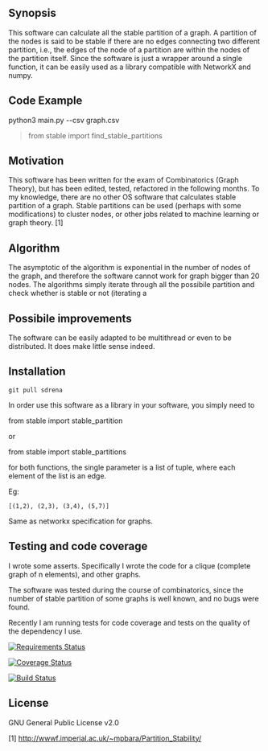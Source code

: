 ## Synopsis

This software can calculate all the stable partition of a graph. A partition 
of the nodes is said to be stable if there are no edges connecting two different partition, i.e., the edges of the node of a partition are within the nodes of the partition itself. 
Since the software is just a wrapper around a single function, it can be 
easily used as a library compatible with NetworkX and numpy.

## Code Example

python3 main.py --csv graph.csv


> from stable import find_stable_partitions
> 

## Motivation

This software has been written for the exam of Combinatorics (Graph Theory), 
but has been edited, tested, refactored in the following months. To my 
knowledge, there are no other OS software that calculates stable partition of
 a graph. Stable partitions can be used (perhaps with some modifications) to 
 cluster nodes, or other jobs related to machine learning or graph theory. [1]

## Algorithm

The asymptotic of the algorithm is exponential in the number of nodes of the 
graph, and therefore the software cannot work for graph bigger than 20 nodes.
The algorithms simply iterate through all the possibile partition and check 
whether is stable or not (iterating a

## Possibile improvements

The software can be easily adapted to be multithread or even to be distributed.
It does make little sense indeed. 

## Installation

`git pull sdrena`

In order use this software as a library in your software, you simply need to 

from stable import stable_partition

or

from stable import stable_partitions

for both functions, the single parameter is a list of tuple, where each 
element of the list is an edge. 

Eg:

` [(1,2), (2,3), (3,4), (5,7)] `

Same as networkx specification for graphs.

## Testing and code coverage

I wrote some asserts. Specifically I wrote the code for a clique (complete 
graph of n elements), and other graphs.

The software was tested during the course of combinatorics, since the number 
of stable partition of some graphs is well known, and no bugs were found. 

Recently I am running tests for code coverage and tests on the quality of the dependency I use.

[![Requirements Status](https://requires.io/github/Scinawa/stablepartitions/requirements.svg?branch=master)](https://requires.io/github/Scinawa/stablepartitions/requirements/?branch=master)

[![Coverage Status](https://coveralls.io/repos/github/Scinawa/stablepartitions/badge.svg?branch=master)](https://coveralls.io/github/Scinawa/stablepartitions?branch=master)

[![Build Status](https://drone.io/github.com/Scinawa/stablepartitions/status.png)](https://drone.io/github.com/Scinawa/stablepartitions/latest)



## License

GNU General Public License v2.0




[1] http://wwwf.imperial.ac.uk/~mpbara/Partition_Stability/
